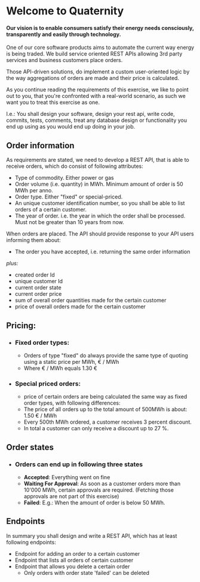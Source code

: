 # Welcome to Quaternity
#### Our vision is to enable consumers satisfy their energy needs consciously, transparently and easily through technology.

One of our core software products aims to automate the current way energy is being traded. 
We build service oriented REST APIs allowing 3rd party services and business customers place orders. 

Those API-driven solutions, do implement a custom user-oriented logic by the way aggregations of orders are made and their price is calculated.

As you continue reading the requirements of this exercise, we like to point out to you, that you're confronted with a real-world scenario, as such we want you to treat this exercise as one. 

I.e.: You shall design your software, design your rest api, write code, commits, tests, comments, treat any database design or functionality you end up using as you would end up doing in your job.

## Order information
As requirements are stated, we need to develop a REST API, that is able to receive orders, which do consist of following attributes:
* Type of commodity. Either power or gas
* Order volume (i.e. quantity) in MWh. Minimum amount of order is 50 MWh per anno.
* Order type. Either "fixed" or special-priced.
* An unique customer identification number, so you shall be able to list orders of a certain customer.
* The year of order. i.e. the year in which the order shall be processed. Must not be greater than 10 years from now.

When orders are placed. The API should provide response to your API users informing them about:
* The order you have accepted, i.e. returning the same order information

_plus:_

* created order Id
* unique customer Id
* current order state
* current order price
* sum of overall order quantities made for the certain customer
* price of overall orders made for the certain customer

## Pricing:
* ### Fixed order types:
  * Orders of type "fixed" do always provide the same type of quoting using a static price per MWh, € / MWh
  * Where € / MWh equals 1.30 €
 
* ### Special priced orders:
  * price of certain orders are being calculated the same way as fixed order types, with following differences:
  * The price of all orders up to the total amount of 500MWh is about: 1.50 € / MWh
  * Every 500th MWh ordered, a customer receives 3 percent discount. 
  * In total a customer can only receive a discount up to 27 %.

## Order states

* ### Orders can end up in following three states
  * **Accepted**: Everything went on fine
  * **Waiting For Approval**: As soon as a customer orders more than 10'000 MWh, certain approvals are required. (Fetching those approvals are not part of this exercise)
  * **Failed**: E.g.: When the amount of order is below 50 MWh.
  
## Endpoints
In summary you shall design and write a REST API, which has at least following endpoints:
* Endpoint for adding an order to a certain customer
* Endpoint that lists all orders of certain customer
* Endpoint that allows you delete a certain order
  * Only orders with order state 'failed' can be deleted

